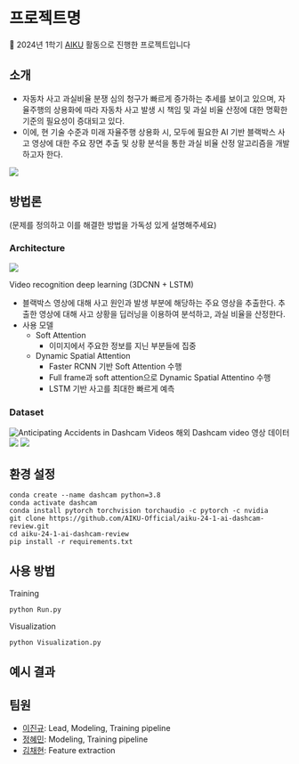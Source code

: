 # 프로젝트명

📢 2024년 1학기 [AIKU](https://github.com/AIKU-Official) 활동으로 진행한 프로젝트입니다

## 소개

- 자동차 사고 과실비율 분쟁 심의 청구가 빠르게 증가하는 추세를 보이고 있으며, 자율주행의 상용화에 따라 자동차 사고 발생 시 책임 및 과실 비율 산정에 대한 명확한 기준의 필요성이 증대되고 있다.
- 이에, 현 기술 수준과 미래 자율주행 상용화 시, 모두에 필요한 AI 기반 블랙박스 사고 영상에 대한 주요 장면 추출 및 상황 분석을 통한 과실 비율 산정 알고리즘을 개발하고자 한다.

![](https://github.com/AIKU-Official/aiku-24-1-ai-dashcam-review/assets/63688973/a0ac842d-1ceb-4d13-a9a4-f94c1dc1edf5) <!-- intro image -->

## 방법론
(문제를 정의하고 이를 해결한 방법을 가독성 있게 설명해주세요)

### Architecture
![](https://github.com/AIKU-Official/aiku-24-1-ai-dashcam-review/assets/63688973/4c3a21e7-8485-45a8-a0a3-6fd6360fb1f4) <!-- architecture image -->

Video recognition deep learning (3DCNN + LSTM)
- 블랙박스 영상에 대해 사고 원인과 발생 부분에 해당하는 주요 영상을 추출한다. 추출한 영상에 대해 사고 상황을 딥러닝을 이용하여 분석하고, 과실 비율을 산정한다.
- 사용 모델
    - Soft Attention
        - 이미지에서 주요한 정보를 지닌 부분들에 집중
    - Dynamic Spatial Attention
        - Faster RCNN 기반 Soft Attention 수행
        - Full frame과 soft attention으로 Dynamic Spatial Attentino 수행
        - LSTM 기반 사고를 최대한 빠르게 예측

### Dataset
![**Anticipating Accidents in Dashcam Videos**](https://aliensunmin.github.io/project/dashcam/)
해외 Dashcam video 영상 데이터
![](https://github.com/AIKU-Official/aiku-24-1-ai-dashcam-review/assets/63688973/a1ed8ea6-262f-47a9-993d-19ee42e3c4fb) <!-- dataset example image -->
![](https://github.com/AIKU-Official/aiku-24-1-ai-dashcam-review/assets/63688973/3d8bd99c-7ce8-4957-9fa0-c1d09909ed08) <!-- table -->

## 환경 설정

```
conda create --name dashcam python=3.8
conda activate dashcam
conda install pytorch torchvision torchaudio -c pytorch -c nvidia
git clone https://github.com/AIKU-Official/aiku-24-1-ai-dashcam-review.git
cd aiku-24-1-ai-dashcam-review
pip install -r requirements.txt
```

## 사용 방법

Training
```
python Run.py
```

Visualization
```
python Visualization.py
```

## 예시 결과



## 팀원

- [이진규](https://github.com/jjin-cong): Lead, Modeling, Training pipeline
- [정혜민](https://github.com/hmin27): Modeling, Training pipeline
- [김채현](https://github.com/kchyun): Feature extraction